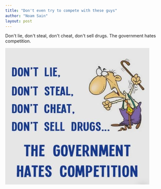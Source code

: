 ```yaml
---
title: "Don't even try to compete with these guys"
author: "Noam Sain"
layout: post
---
```


Don't lie, don't steal, don't cheat, don't sell drugs. The government hates competition.

![The government hates competition](/assets/2022/2022-10-funny09.jpg "The government hates competition")
